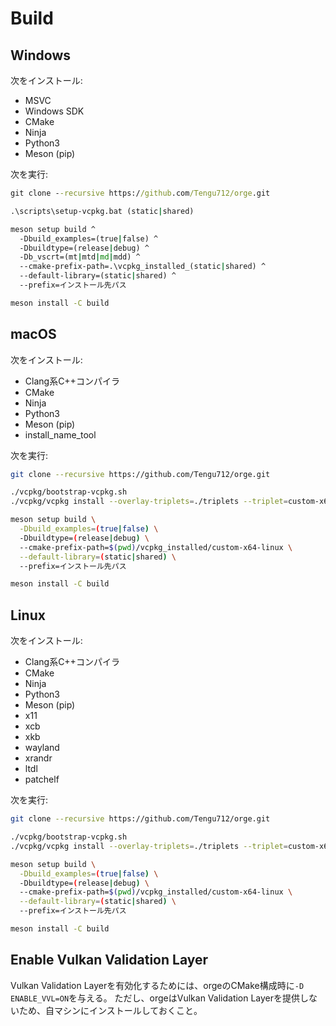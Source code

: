 # Build

## Windows

次をインストール:

- MSVC
- Windows SDK
- CMake
- Ninja
- Python3
- Meson (pip)

次を実行:

```bat
git clone --recursive https://github.com/Tengu712/orge.git

.\scripts\setup-vcpkg.bat (static|shared)

meson setup build ^
  -Dbuild_examples=(true|false) ^
  -Dbuildtype=(release|debug) ^
  -Db_vscrt=(mt|mtd|md|mdd) ^
  --cmake-prefix-path=.\vcpkg_installed_(static|shared) ^
  --default-library=(static|shared) ^
  --prefix=インストール先パス

meson install -C build
```

## macOS

次をインストール:

- Clang系C++コンパイラ
- CMake
- Ninja
- Python3
- Meson (pip)
- install_name_tool

次を実行:

```sh
git clone --recursive https://github.com/Tengu712/orge.git

./vcpkg/bootstrap-vcpkg.sh
./vcpkg/vcpkg install --overlay-triplets=./triplets --triplet=custom-x64-linux

meson setup build \
  -Dbuild_examples=(true|false) \
  -Dbuildtype=(release|debug) \
  --cmake-prefix-path=$(pwd)/vcpkg_installed/custom-x64-linux \
  --default-library=(static|shared) \
  --prefix=インストール先パス

meson install -C build
```

## Linux

次をインストール:

- Clang系C++コンパイラ
- CMake
- Ninja
- Python3
- Meson (pip)
- x11
- xcb
- xkb
- wayland
- xrandr
- ltdl
- patchelf

次を実行:

```sh
git clone --recursive https://github.com/Tengu712/orge.git

./vcpkg/bootstrap-vcpkg.sh
./vcpkg/vcpkg install --overlay-triplets=./triplets --triplet=custom-x64-linux

meson setup build \
  -Dbuild_examples=(true|false) \
  -Dbuildtype=(release|debug) \
  --cmake-prefix-path=$(pwd)/vcpkg_installed/custom-x64-linux \
  --default-library=(static|shared) \
  --prefix=インストール先パス

meson install -C build
```

## Enable Vulkan Validation Layer

Vulkan Validation Layerを有効化するためには、orgeのCMake構成時に`-D ENABLE_VVL=ON`を与える。
ただし、orgeはVulkan Validation Layerを提供しないため、自マシンにインストールしておくこと。

